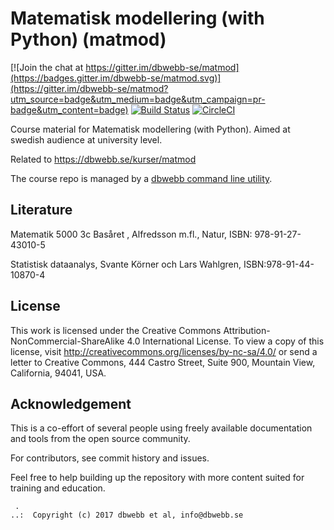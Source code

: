 Matematisk modellering (with Python) (matmod)
===================

[![Join the chat at https://gitter.im/dbwebb-se/matmod](https://badges.gitter.im/dbwebb-se/matmod.svg)](https://gitter.im/dbwebb-se/matmod?utm_source=badge&utm_medium=badge&utm_campaign=pr-badge&utm_content=badge)
[![Build Status](https://travis-ci.org/dbwebb-se/matmod.svg)](https://travis-ci.org/dbwebb-se/matmod)
[![CircleCI](https://circleci.com/gh/dbwebb-se/matmod.svg?style=svg)](https://circleci.com/gh/dbwebb-se/matmod)

Course material for Matematisk modellering (with Python). Aimed at swedish audience at university level.

Related to https://dbwebb.se/kurser/matmod

The course repo is managed by a [dbwebb command line utility](https://dbwebb.se/dbwebb-cli).



Literature
-------------------
Matematik 5000 3c Basåret , Alfredsson m.fl., Natur, 
ISBN: 978-91-27-43010-5 

Statistisk dataanalys, Svante Körner och Lars Wahlgren,
ISBN:978-91-44-10870-4

License
-------------------

This work is licensed under the Creative Commons Attribution-NonCommercial-ShareAlike 4.0 International License. To view a copy of this license, visit http://creativecommons.org/licenses/by-nc-sa/4.0/ or send a letter to Creative Commons, 444 Castro Street, Suite 900, Mountain View, California, 94041, USA.



Acknowledgement
-------------------

This is a co-effort of several people using freely available documentation and tools from the open source community.

For contributors, see commit history and issues.

Feel free to help building up the repository with more content suited for training and education.




```
 .
..:  Copyright (c) 2017 dbwebb et al, info@dbwebb.se
```
